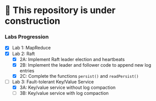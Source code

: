 # 🚧 This repository is under construction

### Labs Progression
- [x] Lab 1: MapReduce
- [x] Lab 2: Raft
  - [x] 2A: Implement Raft leader election and heartbeats
  - [x] 2B: Implement the leader and follower code to append new log entries
  - [x] 2C: Complete the functions ```persist()``` and ```readPersist()```
- [ ] Lab 3: Fault-tolerant Key/Value Service
  - [x] 3A: Key/value service without log compaction
  - [ ] 3B: Key/value service with log compaction